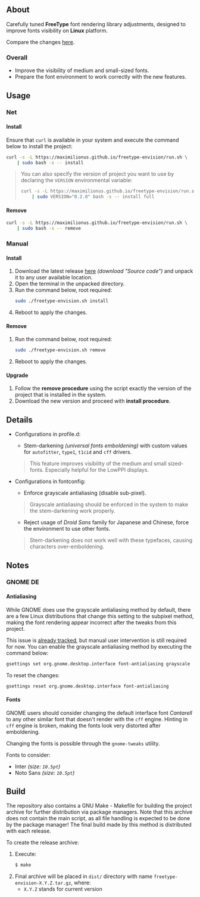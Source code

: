 ## About
Carefully tuned **FreeType** font rendering library adjustments, designed to
improve fonts visibility on **Linux** platform.

Compare the changes
[here](https://github.com/maximilionus/freetype-envision/wiki/Comparison).

### Overall
- Improve the visibility of medium and small-sized fonts.
- Prepare the font environment to work correctly with the new features.


## Usage
### Net
#### Install
Ensure that `curl` is available in your system and execute the command below to install the project:

```sh
curl -s -L https://maximilionus.github.io/freetype-envision/run.sh \
    | sudo bash -s -- install
```

> You can also specify the version of project you want to use by declaring the
> `VERSION` environmental variable:
> ```sh
> curl -s -L https://maximilionus.github.io/freetype-envision/run.sh \
>     | sudo VERSION="0.2.0" bash -s -- install full
> ```

#### Remove
```sh
curl -s -L https://maximilionus.github.io/freetype-envision/run.sh \
    | sudo bash -s -- remove
```

### Manual
#### Install
1. Download the latest release
   [here](https://github.com/maximilionus/freetype-envision/releases/latest)
   *(download "Source code")* and unpack it to any user available location.
2. Open the terminal in the unpacked directory.
3. Run the command below, root required:
   ```sh
   sudo ./freetype-envision.sh install
   ```
4. Reboot to apply the changes.

#### Remove
1. Run the command below, root required:
   ```sh
   sudo ./freetype-envision.sh remove
   ```
2. Reboot to apply the changes.

#### Upgrade
1. Follow the **remove procedure** using the script exactly the version of the
   project that is installed in the system.
2. Download the new version and proceed with **install procedure**.


## Details
- Configurations in profile.d:
   - Stem-darkening *(universal fonts emboldening)* with custom values for
     `autofitter`, `type1`, `t1cid` and `cff` drivers.
   > This feature improves visibility of the medium and small sized-fonts.
   > Especially helpful for the LowPPI displays.

- Configurations in fontconfig:
   - Enforce grayscale antialiasing (disable sub-pixel).
   > Grayscale antialiasing should be enforced in the system to make the
   > stem-darkening work properly.

   - Reject usage of *Droid Sans* family for Japanese and Chinese, force the
     environment to use other fonts.
   > Stem-darkening does not work well with these typefaces, causing characters
   > over-emboldening.


## Notes
### GNOME DE
#### Antialiasing
While GNOME does use the grayscale antialiasing method by default, there are a
few Linux distributions that change this setting to the subpixel method, making
the font rendering appear incorrect after the tweaks from this project.

This issue is
[already tracked](https://github.com/maximilionus/freetype-envision/issues/7),
but manual user intervention is still required for now. You can enable the
grayscale antialiasing method by executing the command below:

```sh
gsettings set org.gnome.desktop.interface font-antialiasing grayscale
```

To reset the changes:

```sh
gsettings reset org.gnome.desktop.interface font-antialiasing
```

#### Fonts
GNOME users should consider changing the default interface font *Cantarell* to
any other similar font that doesn't render with the `cff` engine. Hinting in
`cff` engine is broken, making the fonts look very distorted after emboldening.

Changing the fonts is possible through the `gnome-tweaks` utility.

Fonts to consider:
- Inter *(size: `10.5pt`)*
- Noto Sans *(size: `10.5pt`)*


## Build
The repository also contains a GNU Make - Makefile for building the project
archive for further distribution via package managers. Note that this archive
does not contain the main script, as all file handling is expected to be done
by the package manager! The final build made by this method is distributed with
each release.

To create the release archive:
1. Execute:
   ```sh
   $ make
   ```
2. Final archive will be placed in `dist/` directory with name
   `freetype-envision-X.Y.Z.tar.gz`, where:
    - `X.Y.Z` stands for current version
